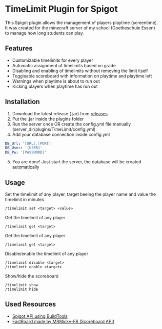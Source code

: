 
# TimeLimit Plugin for Spigot

This Spigot plugin allows the management of players playtime (screentime). It was created for the minecraft server of my school (Goetheschule Essen) to manage how long students can play.

## Features

- Customizable timelimits for every player
- Automatic assignment of timelimits based on grade
- Disabling and enabling of timelimits without removing the limit itself
- Toggleable scoreboard with information on playtime and playtime left
- Warnings when playtime is about to run out
- Kicking players when playtime has run out

## Installation

1) Download the latest release (.jar) from [releases](https://github.com/TillOttmann/TimeLimit/releases)
2) Put the .jar inside the plugins folder
3) Run the server once OR create the config.yml file manually (server_dir/plugins/TimeLimit/config.yml)
4) Add your database connection inside config.yml

```yml
DB_Url: '[URL]:[PORT]'
DB_User: '[USER]'
DB_Pw: '[PASSWORD]'
```
5) You are done! Just start the server, the database will be created automatically
    
## Usage

Set the timelimit of any player, target beeing the player name and value the timelimit in minutes
```
/timelimit set <target> <value>
```
Get the timelimit of any player
```
/timelimit get <target>
```
Get the timelimit of any player
```
/timelimit get <target>
```
Disable/enable the timelimit of any player
```
/timelimit disable <target>
/timelimit enable <target>
```
Show/hide the scoreboard
```
/timelimit show
/timelimit hide
```
## Used Resources

 - [Spigot API using BuildTools](https://www.spigotmc.org/wiki/buildtools/)
 - [FastBoard made by MRMicky-FR (Scoreboard API)](https://github.com/MrMicky-FR/FastBoard)

